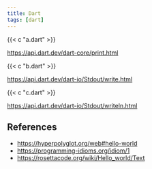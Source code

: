 ```yaml
---
title: Dart
tags: [dart]
---
```


{{< c "a.dart" >}}

<https://api.dart.dev/dart-core/print.html>

{{< c "b.dart" >}}

<https://api.dart.dev/dart-io/Stdout/write.html>

{{< c "c.dart" >}}

<https://api.dart.dev/dart-io/Stdout/writeln.html>

## References

- <https://hyperpolyglot.org/web#hello-world>
- <https://programming-idioms.org/idiom/1>
- <https://rosettacode.org/wiki/Hello_world/Text>
